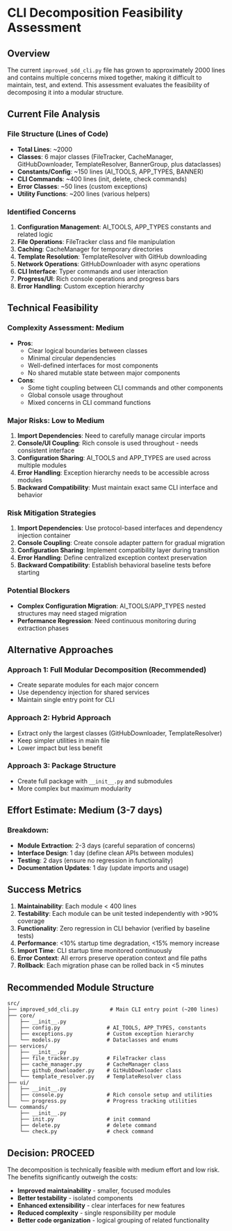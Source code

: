 # CLI Decomposition Feasibility Assessment

## Overview
The current `improved_sdd_cli.py` file has grown to approximately 2000 lines and contains multiple concerns mixed together, making it difficult to maintain, test, and extend. This assessment evaluates the feasibility of decomposing it into a modular structure.

## Current File Analysis

### File Structure (Lines of Code)
- **Total Lines**: ~2000
- **Classes**: 6 major classes (FileTracker, CacheManager, GitHubDownloader, TemplateResolver, BannerGroup, plus dataclasses)
- **Constants/Config**: ~150 lines (AI_TOOLS, APP_TYPES, BANNER)
- **CLI Commands**: ~400 lines (init, delete, check commands)
- **Error Classes**: ~50 lines (custom exceptions)
- **Utility Functions**: ~200 lines (various helpers)

### Identified Concerns
1. **Configuration Management**: AI_TOOLS, APP_TYPES constants and related logic
2. **File Operations**: FileTracker class and file manipulation
3. **Caching**: CacheManager for temporary directories
4. **Template Resolution**: TemplateResolver with GitHub downloading
5. **Network Operations**: GitHubDownloader with async operations
6. **CLI Interface**: Typer commands and user interaction
7. **Progress/UI**: Rich console operations and progress bars
8. **Error Handling**: Custom exception hierarchy

## Technical Feasibility

### Complexity Assessment: **Medium**
- **Pros**:
  - Clear logical boundaries between classes
  - Minimal circular dependencies
  - Well-defined interfaces for most components
  - No shared mutable state between major components
- **Cons**:
  - Some tight coupling between CLI commands and other components
  - Global console usage throughout
  - Mixed concerns in CLI command functions

### Major Risks: **Low to Medium**
1. **Import Dependencies**: Need to carefully manage circular imports
2. **Console/UI Coupling**: Rich console is used throughout - needs consistent interface
3. **Configuration Sharing**: AI_TOOLS and APP_TYPES are used across multiple modules
4. **Error Handling**: Exception hierarchy needs to be accessible across modules
5. **Backward Compatibility**: Must maintain exact same CLI interface and behavior

### Risk Mitigation Strategies
1. **Import Dependencies**: Use protocol-based interfaces and dependency injection container
2. **Console Coupling**: Create console adapter pattern for gradual migration
3. **Configuration Sharing**: Implement compatibility layer during transition
4. **Error Handling**: Define centralized exception context preservation
5. **Backward Compatibility**: Establish behavioral baseline tests before starting

### Potential Blockers
- **Complex Configuration Migration**: AI_TOOLS/APP_TYPES nested structures may need staged migration
- **Performance Regression**: Need continuous monitoring during extraction phases

## Alternative Approaches

### Approach 1: Full Modular Decomposition (Recommended)
- Create separate modules for each major concern
- Use dependency injection for shared services
- Maintain single entry point for CLI

### Approach 2: Hybrid Approach
- Extract only the largest classes (GitHubDownloader, TemplateResolver)
- Keep simpler utilities in main file
- Lower impact but less benefit

### Approach 3: Package Structure
- Create full package with `__init__.py` and submodules
- More complex but maximum modularity

## Effort Estimate: **Medium (3-7 days)**

### Breakdown:
- **Module Extraction**: 2-3 days (careful separation of concerns)
- **Interface Design**: 1 day (define clean APIs between modules)
- **Testing**: 2 days (ensure no regression in functionality)
- **Documentation Updates**: 1 day (update imports and usage)

## Success Metrics
1. **Maintainability**: Each module < 400 lines
2. **Testability**: Each module can be unit tested independently with >90% coverage
3. **Functionality**: Zero regression in CLI behavior (verified by baseline tests)
4. **Performance**: <10% startup time degradation, <15% memory increase
5. **Import Time**: CLI startup time monitored continuously
6. **Error Context**: All errors preserve operation context and file paths
7. **Rollback**: Each migration phase can be rolled back in <5 minutes

## Recommended Module Structure
```
src/
├── improved_sdd_cli.py          # Main CLI entry point (~200 lines)
├── core/
│   ├── __init__.py
│   ├── config.py               # AI_TOOLS, APP_TYPES, constants
│   ├── exceptions.py           # Custom exception hierarchy
│   └── models.py               # Dataclasses and enums
├── services/
│   ├── __init__.py
│   ├── file_tracker.py         # FileTracker class
│   ├── cache_manager.py        # CacheManager class
│   ├── github_downloader.py    # GitHubDownloader class
│   └── template_resolver.py    # TemplateResolver class
├── ui/
│   ├── __init__.py
│   ├── console.py              # Rich console setup and utilities
│   └── progress.py             # Progress tracking utilities
└── commands/
    ├── __init__.py
    ├── init.py                 # init command
    ├── delete.py               # delete command
    └── check.py                # check command
```

## Decision: **PROCEED**

The decomposition is technically feasible with medium effort and low risk. The benefits significantly outweigh the costs:
- **Improved maintainability** - smaller, focused modules
- **Better testability** - isolated components
- **Enhanced extensibility** - clear interfaces for new features
- **Reduced complexity** - single responsibility per module
- **Better code organization** - logical grouping of related functionality
